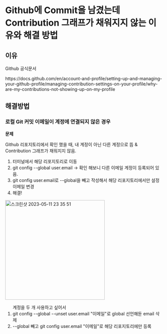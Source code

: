 # Github에 Commit을 남겼는데 Contribution 그래프가 채워지지 않는 이유와 해결 방법

## 이유
<p>Github 공식문서</p> 
https://docs.github.com/en/account-and-profile/setting-up-and-managing-your-github-profile/managing-contribution-settings-on-your-profile/why-are-my-contributions-not-showing-up-on-my-profile

## 해결방법
### 로컬 Git 커밋 이메일이 계정에 연결되지 않은 경우

<b>문제</b>
<p>Github 리포지토리에서 확인 했을 때, 내 계정이 아닌 다른 계정으로 뜸 & Contribution 그래프가 채워지지 않음.</p>

 1. 터미널에서 해당 리포지토리로 이동 
 2. git config --global user.email -> 확인 해보니 다른 이메일 계정이 등록되어 있음.
 3. git config user.email로 --global을 빼고 작성해서 해당 리포지토리에서만 설정 이메일 변경
 4. 해결!
 <img width="317" alt="스크린샷 2023-05-11 23 35 51" src="https://github.com/lightup-jin/SW-Professional-Developer-Course/assets/82255996/dc1e7d2f-bfd5-4fd6-baeb-1e95dd1eb7e0"> 

<ol>계정을 두 개 사용하고 싶어서 
  <li>git config --global --unset user.email "이메일"로 global 선언해둔 email 삭제</li>
  <li>--global 빼고 git config user.email "이메일"로 해당 리포지토리에만 등록</li>
</ol>
